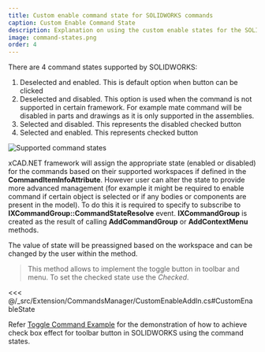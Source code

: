 ```yaml
---
title: Custom enable command state for SOLIDWORKS commands
caption: Custom Enable Command State
description: Explanation on using the custom enable states for the SOLIDWORKS commands using xCAD framework
image: command-states.png
order: 4
---
```

There are 4 command states supported by SOLIDWORKS:

1. Deselected and enabled. This is default option when button can be clicked
1. Deselected and disabled. This option is used when the command is not supported in certain framework. For example mate command will be disabled in parts and drawings as it is only supported in the assemblies.
1. Selected and disabled. This represents the disabled checked button
1. Selected and enabled. This represents checked button

![Supported command states](command-states.png)

xCAD.NET framework will assign the appropriate state (enabled or disabled) for the commands based on their supported workspaces if defined in the **CommandItemInfoAttribute**. However user can alter the state to provide more advanced management (for example it might be required to enable command if certain object is selected or if any bodies or components are present in the model). To do this it is required to specify to subscribe to **IXCommandGroup::CommandStateResolve** event. **IXCommandGroup** is created as the result of calling **AddCommandGroup** or **AddContextMenu** methods.

The value of state will be preassigned based on the workspace and can be changed by the user within the method.

> This method allows to implement the toggle button in toolbar and menu. To set the checked state use the *Checked*.

<<< @/_src/Extension/CommandsManager/CustomEnableAddIn.cs#CustomEnableState

Refer [Toggle Command Example](https://github.com/xarial/xcad-examples/tree/master/ToggleCommand) for the demonstration of how to achieve check box effect for toolbar button in SOLIDWORKS using the command states.